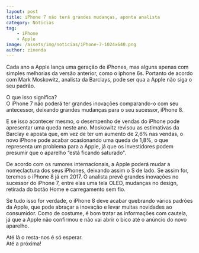 ```yaml
---
layout: post
title: iPhone 7 não terá grandes mudanças, aponta analista
category: Noticias
tag: 
    - iPhone
    - Apple
image: /assets/img/noticias/iPhone-7-1024x640.png
author: zinenda
---
```


Cada ano a Apple lança uma geração de iPhones, mas alguns apenas com simples melhorias da versão anterior, como o iphone 6s.
Portanto de acordo com Mark Moskowitz, analista da Barclays, pode ser qua a Apple não siga o seu padrão.

O que isso significa? <br>
O iPhone 7 não poderá ter grandes inovações comparando-o com seu antecessor, deixando grandes mudanças para o seu sucessor, iPhone 8.

E se isso acontecer mesmo, o desempenho de vendas do iPhone pode apresentar uma queda neste ano. Moskowitz revisou as estimativas da Barclay e aposta que, em vez de ter um aumento de 2,6% nas vendas, o novo iPhone pode acabar ocasionando uma queda de 1,8%, o que representa um problema para a Apple, já que os investidores podem presumir que o aparelho “está ficando saturado".

De acordo com os rumores internacionais, a Apple poderá mudar a nomeclactura dos seus iPhones, deixando assim o S de lado.
Se assim for, teremos o iPhone 8 já em 2017.
O analista prevê grandes inovações no sucessor do iPhone 7, entre elas uma tela OLED, mudanças no design, retirada do botão Home e carregamento sem fio.

Se tudo isso for verdade, o iPhone 8 deve acabar quebrando vários padrões da Apple, que pode abraçar a inovação e levar muitas novidades ao consumidor. 
Como de costume, é bom tratar as informações com cautela, já que a Apple não confirmou e não vai abrir o bico até o anúncio do novo aparelho.

Até lá o resta-nos é só esperar. <br>
Até a próxima!